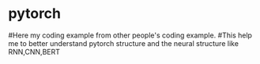 # pytorch
#Here my coding example from other people's coding example.
#This help me to better understand pytorch structure and the neural structure like RNN,CNN,BERT
